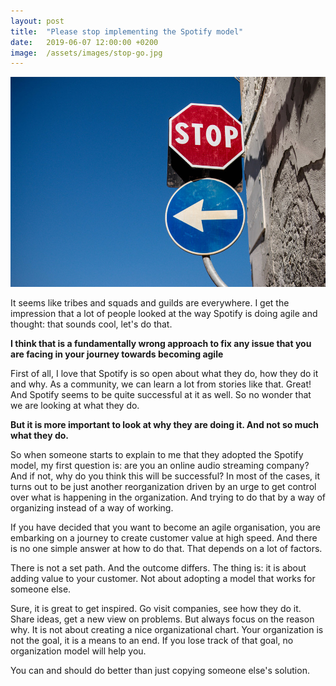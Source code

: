 ```yaml
---
layout: post
title:  "Please stop implementing the Spotify model"
date:   2019-06-07 12:00:00 +0200
image:  /assets/images/stop-go.jpg
---
```

![stop!](/assets/images/stop-go.jpg)

It seems like tribes and squads and guilds are everywhere. I get the impression that a lot of people looked at the way Spotify is doing agile and thought: that sounds cool, let's do that.

**I think that is a fundamentally wrong approach to fix any issue that you are facing in your journey towards becoming agile**

First of all, I love that Spotify is so open about what they do, how they do it and why. As a community, we can learn a lot from stories like that. Great! And Spotify seems to be quite successful at it as well. So no wonder that we are looking at what they do.

**But it is more important to look at why they are doing it. And not so much what they do.**

So when someone starts to explain to me that they adopted the Spotify model, my first question is: are you an online audio streaming company? And if not, why do you think this will be successful? In most of the cases, it turns out to be just another reorganization driven by an urge to get control over what is happening in the organization. And trying to do that by a way of organizing instead of a way of working.

If you have decided that you want to become an agile organisation, you are embarking on a journey to create customer value at high speed. And there is no one simple answer at how to do that. That depends on a lot of factors.

There is not a set path. And the outcome differs. The thing is: it is about adding value to your customer. Not about adopting a model that works for someone else.

Sure, it is great to get inspired. Go visit companies, see how they do it. Share ideas, get a new view on problems. But always focus on the reason why. It is not about creating a nice organizational chart. Your organization is not the goal, it is a means to an end. If you lose track of that goal, no organization model will help you.

You can and should do better than just copying someone else's solution.
